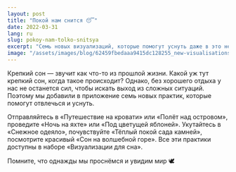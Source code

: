 ```yaml
---
layout: post
title: "Покой нам снится 😴"
date: 2022-03-31
lang: ru
slug: pokoy-nam-tolko-snitsya
excerpt: "Семь новых визуализаций, которые помогут уснуть даже в это непростое время."
image: "/assets/images/blog/62459fbedaaa9415dc128255_new-visualisations.png"
---
```


Крепкий сон — звучит как что-то из прошлой жизни. Какой уж тут крепкий сон, когда такое происходит? Однако, без хорошего отдыха у нас не останется сил, чтобы искать выход из сложных ситуаций. Поэтому мы добавили в приложение семь новых практик, которые помогут отвлечься и уснуть.

Отправляйтесь в «Путешествие на кровати» или «Полёт над островом», проведите «Ночь на яхте» или «Под цветущей яблоней». Укутайтесь в «Снежное одеяло», почувствуйте «Тёплый покой сада камней», посмотрите красивый «Сон на волшебной горе». Все эти практики доступны в наборе «Визуализации для сна».

Помните, что однажды мы проснёмся и увидим мир 🕊